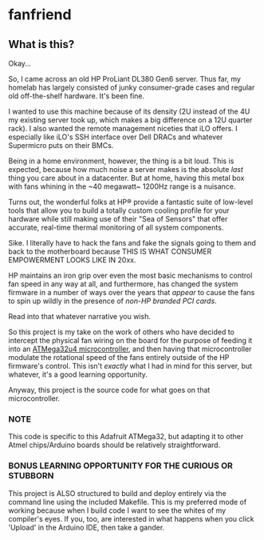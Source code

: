 # fanfriend

## What is this?

Okay...

So, I came across an old HP ProLiant DL380 Gen6 server.  Thus far, my homelab has largely consisted of junky consumer-grade cases and regular old off-the-shelf hardware.  It's been fine.

I wanted to use this machine because of its density (2U instead of the 4U my existing server took up, which makes a big difference on a 12U quarter rack).  I also wanted the remote management niceties that iLO offers.  I especially like iLO's SSH interface over Dell DRACs and whatever Supermicro puts on their BMCs.

Being in a home environment, however, the thing is a bit loud.  This is expected, because how much noise a server makes is the absolute _last_ thing you care about in a datacenter.  But at home, having this metal box with fans whining in the ~40 megawatt~ 1200Hz range is a nuisance.

Turns out, the wonderful folks at HP® provide a fantastic suite of low-level tools that allow you to build a totally custom cooling profile for your hardware while still making use of their "Sea of Sensors" that offer accurate, real-time thermal monitoring of all system components.

Sike.  I literally have to hack the fans and fake the signals going to them and back to the motherboard because THIS IS WHAT CONSUMER EMPOWERMENT LOOKS LIKE IN 20xx.

HP maintains an iron grip over even the most basic mechanisms to control fan speed in any way at all, and furthermore, has changed the system firmware in a number of ways over the years that _appear_ to cause the fans to spin up wildly in the presence of _non-HP branded PCI cards_.

Read into that whatever narrative you wish.

So this project is my take on the work of others who have decided to intercept the physical fan wiring on the board for the purpose of feeding it into an [ATMega32u4 microcontroller](https://www.adafruit.com/product/296), and then having that microcontroller modulate the rotational speed of the fans entirely outside of the HP firmware's control.  This isn't _exactly_ what I had in mind for this server, but whatever, it's a good learning opportunity.

Anyway, this project is the source code for what goes on that microcontroller.

### NOTE

This code is specific to this Adafruit ATMega32, but adapting it to other Atmel chips/Arduino boards should be relatively straightforward.

### BONUS LEARNING OPPORTUNITY FOR THE CURIOUS OR STUBBORN

This project is ALSO structured to build and deploy entirely via the command line using the included Makefile.  This is my preferred mode of working because when I build code I want to see the whites of my compiler's eyes.  If you, too, are interested in what happens when you click 'Upload' in the Arduino IDE, then take a gander.
